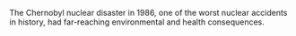 The Chernobyl nuclear disaster in 1986, one of the worst nuclear accidents in history, had far-reaching environmental and health consequences.

